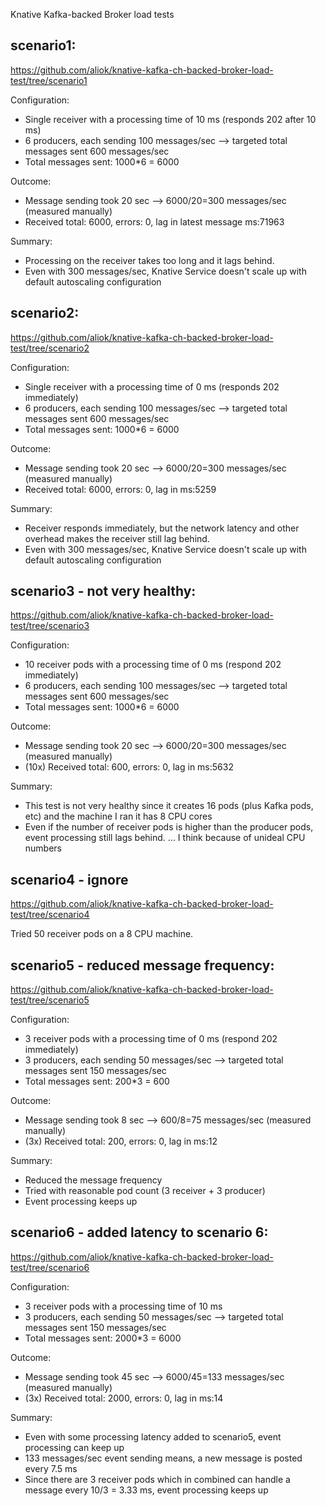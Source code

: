 Knative Kafka-backed Broker load tests

## scenario1:

https://github.com/aliok/knative-kafka-ch-backed-broker-load-test/tree/scenario1

Configuration:

- Single receiver with a processing time of 10 ms (responds 202 after 10 ms)
- 6 producers, each sending 100 messages/sec --> targeted total messages sent 600 messages/sec
- Total messages sent: 1000*6 = 6000

Outcome:
- Message sending took 20 sec --> 6000/20=300 messages/sec (measured manually)
- Received total: 6000, errors: 0, lag in latest message ms:71963

Summary:
- Processing on the receiver takes too long and it lags behind.
- Even with 300 messages/sec, Knative Service doesn't scale up with default
autoscaling configuration

## scenario2:

https://github.com/aliok/knative-kafka-ch-backed-broker-load-test/tree/scenario2

Configuration:

- Single receiver with a processing time of 0 ms (responds 202 immediately)
- 6 producers, each sending 100 messages/sec --> targeted total messages sent 600 messages/sec
- Total messages sent: 1000*6 = 6000

Outcome:

- Message sending took 20 sec --> 6000/20=300 messages/sec (measured manually)
- Received total: 6000, errors: 0, lag in ms:5259

Summary:
- Receiver responds immediately, but the network latency and other overhead
  makes the receiver still lag behind.
- Even with 300 messages/sec, Knative Service doesn't scale up with default
  autoscaling configuration


## scenario3 - not very healthy:

https://github.com/aliok/knative-kafka-ch-backed-broker-load-test/tree/scenario3

Configuration:
- 10 receiver pods with a processing time of 0 ms (respond 202 immediately)
- 6 producers, each sending 100 messages/sec --> targeted total messages sent 600 messages/sec
- Total messages sent: 1000*6 = 6000

Outcome:
- Message sending took 20 sec --> 6000/20=300 messages/sec (measured manually)
- (10x) Received total: 600, errors: 0, lag in ms:5632

Summary:
- This test is not very healthy since it creates 16 pods (plus Kafka pods, etc) and the machine
  I ran it has 8 CPU cores
- Even if the number of receiver pods is higher than the producer pods, event processing still
  lags behind. ... I think because of unideal CPU numbers

## scenario4 - ignore

https://github.com/aliok/knative-kafka-ch-backed-broker-load-test/tree/scenario4

Tried 50 receiver pods on a 8 CPU machine.

## scenario5 - reduced message frequency:

https://github.com/aliok/knative-kafka-ch-backed-broker-load-test/tree/scenario5

Configuration:
- 3 receiver pods with a processing time of 0 ms (respond 202 immediately)
- 3 producers, each sending 50 messages/sec --> targeted total messages sent 150 messages/sec
-  Total messages sent: 200*3 = 600

Outcome:
- Message sending took 8 sec --> 600/8=75 messages/sec (measured manually)
- (3x) Received total: 200, errors: 0, lag in ms:12

Summary:
- Reduced the message frequency
- Tried with reasonable pod count (3 receiver + 3 producer)
- Event processing keeps up

## scenario6 - added latency to scenario 6:

https://github.com/aliok/knative-kafka-ch-backed-broker-load-test/tree/scenario6

Configuration:
- 3 receiver pods with a processing time of 10 ms
- 3 producers, each sending 50 messages/sec --> targeted total messages sent 150 messages/sec
-  Total messages sent: 2000*3 = 6000

Outcome:
- Message sending took 45 sec --> 6000/45=133 messages/sec (measured manually)
- (3x) Received total: 2000, errors: 0, lag in ms:14

Summary:
- Even with some processing latency added to scenario5, event processing can
  keep up
- 133 messages/sec event sending means, a new message is posted every 7.5 ms
- Since there are 3 receiver pods which in combined can handle a message
  every 10/3 = 3.33 ms, event processing keeps up
